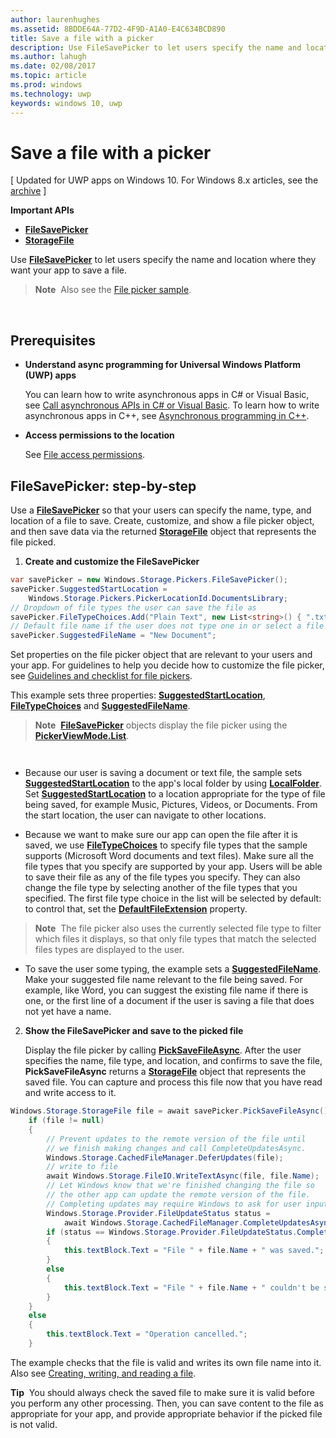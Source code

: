 ---author: laurenhughesms.assetid: 8BDDE64A-77D2-4F9D-A1A0-E4C634BCD890title: Save a file with a pickerdescription: Use FileSavePicker to let users specify the name and location where they want your app to save a file.ms.author: lahughms.date: 02/08/2017ms.topic: articlems.prod: windowsms.technology: uwpkeywords: windows 10, uwp---# Save a file with a picker\[ Updated for UWP apps on Windows 10. For Windows 8.x articles, see the [archive](http://go.microsoft.com/fwlink/p/?linkid=619132) \]**Important APIs**-   [**FileSavePicker**](https://msdn.microsoft.com/library/windows/apps/br207871)-   [**StorageFile**](https://msdn.microsoft.com/library/windows/apps/br227171)Use [**FileSavePicker**](https://msdn.microsoft.com/library/windows/apps/br207871) to let users specify the name and location where they want your app to save a file.> **Note**  Also see the [File picker sample](http://go.microsoft.com/fwlink/p/?linkid=619994). ## Prerequisites-   **Understand async programming for Universal Windows Platform (UWP) apps**    You can learn how to write asynchronous apps in C# or Visual Basic, see [Call asynchronous APIs in C# or Visual Basic](https://msdn.microsoft.com/library/windows/apps/mt187337). To learn how to write asynchronous apps in C++, see [Asynchronous programming in C++](https://msdn.microsoft.com/library/windows/apps/mt187334).-   **Access permissions to the location**    See [File access permissions](file-access-permissions.md).## FileSavePicker: step-by-stepUse a [**FileSavePicker**](https://msdn.microsoft.com/library/windows/apps/br207871) so that your users can specify the name, type, and location of a file to save. Create, customize, and show a file picker object, and then save data via the returned [**StorageFile**](https://msdn.microsoft.com/library/windows/apps/br227171) object that represents the file picked.1.  **Create and customize the FileSavePicker**```csvar savePicker = new Windows.Storage.Pickers.FileSavePicker();savePicker.SuggestedStartLocation =    Windows.Storage.Pickers.PickerLocationId.DocumentsLibrary;// Dropdown of file types the user can save the file assavePicker.FileTypeChoices.Add("Plain Text", new List<string>() { ".txt" });// Default file name if the user does not type one in or select a file to replacesavePicker.SuggestedFileName = "New Document";```Set properties on the file picker object that are relevant to your users and your app. For guidelines to help you decide how to customize the file picker, see [Guidelines and checklist for file pickers](https://msdn.microsoft.com/library/windows/apps/hh465182).This example sets three properties: [**SuggestedStartLocation**](https://msdn.microsoft.com/library/windows/apps/br207880), [**FileTypeChoices**](https://msdn.microsoft.com/library/windows/apps/br207875) and [**SuggestedFileName**](https://msdn.microsoft.com/library/windows/apps/br207878).> **Note**  [**FileSavePicker**](https://msdn.microsoft.com/library/windows/apps/br207871) objects display the file picker using the [**PickerViewMode.List**](https://msdn.microsoft.com/library/windows/apps/br207891).     - Because our user is saving a document or text file, the sample sets [**SuggestedStartLocation**](https://msdn.microsoft.com/library/windows/apps/br207880) to the app's local folder by using [**LocalFolder**](https://msdn.microsoft.com/library/windows/apps/br241621). Set [**SuggestedStartLocation**](https://msdn.microsoft.com/library/windows/apps/br207854) to a location appropriate for the type of file being saved, for example Music, Pictures, Videos, or Documents. From the start location, the user can navigate to other locations.- Because we want to make sure our app can open the file after it is saved, we use [**FileTypeChoices**](https://msdn.microsoft.com/library/windows/apps/br207875) to specify file types that the sample supports (Microsoft Word documents and text files). Make sure all the file types that you specify are supported by your app. Users will be able to save their file as any of the file types you specify. They can also change the file type by selecting another of the file types that you specified. The first file type choice in the list will be selected by default: to control that, set the [**DefaultFileExtension**](https://msdn.microsoft.com/library/windows/apps/br207873) property.> **Note**  The file picker also uses the currently selected file type to filter which files it displays, so that only file types that match the selected files types are displayed to the user.- To save the user some typing, the example sets a [**SuggestedFileName**](https://msdn.microsoft.com/library/windows/apps/br207878). Make your suggested file name relevant to the file being saved. For example, like Word, you can suggest the existing file name if there is one, or the first line of a document if the user is saving a file that does not yet have a name.2.  **Show the FileSavePicker and save to the picked file**    Display the file picker by calling [**PickSaveFileAsync**](https://msdn.microsoft.com/library/windows/apps/br207876). After the user specifies the name, file type, and location, and confirms to save the file, **PickSaveFileAsync** returns a [**StorageFile**](https://msdn.microsoft.com/library/windows/apps/br227171) object that represents the saved file. You can capture and process this file now that you have read and write access to it.```csWindows.Storage.StorageFile file = await savePicker.PickSaveFileAsync();    if (file != null)    {        // Prevent updates to the remote version of the file until        // we finish making changes and call CompleteUpdatesAsync.        Windows.Storage.CachedFileManager.DeferUpdates(file);        // write to file        await Windows.Storage.FileIO.WriteTextAsync(file, file.Name);        // Let Windows know that we're finished changing the file so        // the other app can update the remote version of the file.        // Completing updates may require Windows to ask for user input.        Windows.Storage.Provider.FileUpdateStatus status =            await Windows.Storage.CachedFileManager.CompleteUpdatesAsync(file);        if (status == Windows.Storage.Provider.FileUpdateStatus.Complete)        {            this.textBlock.Text = "File " + file.Name + " was saved.";        }        else        {            this.textBlock.Text = "File " + file.Name + " couldn't be saved.";        }    }    else    {        this.textBlock.Text = "Operation cancelled.";    }```The example checks that the file is valid and writes its own file name into it. Also see [Creating, writing, and reading a file](quickstart-reading-and-writing-files.md).**Tip**  You should always check the saved file to make sure it is valid before you perform any other processing. Then, you can save content to the file as appropriate for your app, and provide appropriate behavior if the picked file is not valid.       